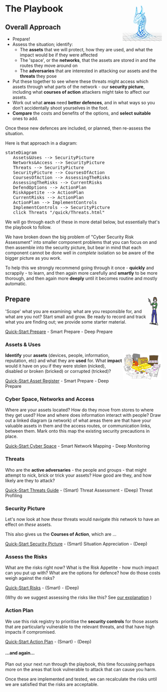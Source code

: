 
<script type="module">
	import mermaid from 'https://cdn.jsdelivr.net/npm/mermaid@10/dist/mermaid.esm.min.mjs';
	mermaid.initialize({
		startOnLoad: true,
		htmllabels: true,
		securitylevel: 'loose'
	});
</script>

# <img style="float: right; width: 25%" src="about/CoolBlue.png"/>The Playbook

## Overall Approach

* Prepare!
* Assess the situation; identify:
  * The **assets** that we will protect, how they are used, and what the impact would be if they were affected
  * The 'space', or the **networks**, that the assets are stored in and the routes they move around on
  * The **adversaries** that are interested in attacking our assets and the **threats** they pose 
* Put these together to see where these threats might access which assets through what parts of the network - our **security picture**, including what **courses of action** attackers might take to affect our assets. 
* Work out what **areas** need **better defences**, and in what ways so you don't accidentally shoot yourselves in the foot.
* **Compare** the costs and benefits of the options, and **select suitable** ones to add. 

Once these new defences are included, or planned, then re-assess the situation.

Here is that approach in a diagram:

<pre class="mermaid">
stateDiagram
   Assets&Uses --> SecurityPicture
   Networks&Access --> SecurityPicture
   Threats --> SecurityPicture
   SecurityPicture --> CoursesOfAction
   CoursesOfAction --> AssessingTheRisks
   AssessingTheRisks --> CurrentRisks
   DefendOptions --> ActionPlan
   RiskAppetite --> ActionPlan
   CurrentRisks --> ActionPlan
   ActionPlan --> ImplementControls
   ImplementControls --> SecurityPicture
   click Threats "/quick/Threats.html"
</pre>

We will go through each of these in more detail below, but essentially that's the playbook to follow. 

We have broken down the big problem of "Cyber Security Risk Assessment" into smaller component problems that you can focus on and then assemble into the security picture, but bear in mind that each component cannot be done well in *complete* isolation so be aware of the bigger picture as you work.

To help this we strongly recommend going through it once - **quickly** and scrappily - to learn, and then again more carefully and **smartly** to be more thorough, and then again more **deeply** until it becomes routine and mostly automatic.

## Prepare<img style="float: right; width: 10%" src="PreparingPerson.png"/>

'Scope' what you are examining: what are you responsible for, and what are you not? Start small and grow.  Be ready to record and track what you are finding out; we provide some starter material. 

[Quick-Start Prepare](quick/Prepare.md) - Smart Prepare - Deep Prepare

### Assets & Uses

<img style="float: right; width: 25%" src="./Asset.png"/>**Identify** your **assets** (devices, people, information, reputation, etc)  and what they are **used** for.  What **impact** would it have on you if they were stolen (nicked), disabled or broken (bricked) or corrupted (tricked)?  

[Quick-Start Asset Register](quick/Assets.md) - Smart Prepare - Deep Prepare

### Cyber Space, Networks and Access

Where are your assets located? How do they move from stores to where they get used?  How and where does information interact with people? Draw out a linked diagram (a network) of what areas there are that have your valuable assets in them and the access routes, or communication links, between them. Mark onto this map the existing security precautions in place. 

[Quick-Start Cyber Space](quick/Networks.md)  - Smart Network Mapping - Deep Monitoring 

### Threats

Who are the **active adversaries** - the people and groups - that might attempt to nick, brick or trick your assets?  How good are they, and how likely are they to attack?

[Quick-Start Threats Guide](quick/Threats.md) - (Smart) Threat Assessment - (Deep) Threat Profiling

### Security Picture

Let's now look at how *these* threats would navigate *this* network to have an effect on *these* assets.  

This also gives us the **Courses of Action**, which are ...

[Quick-Start Security Picture](quick/SecurityPicture.md) - (Smart) Situation Appreciation - (Deep) 

### Assess the Risks

What are the risks right now? What is the Risk Appetite - how much impact can you put up with? What are the options for defence? how do those costs weigh against the risks?

[Quick-Start Risks](quick/AssessRisks.md) - (Smart) - (Deep)

(Why do we suggest assessing the risks like this? See [our explanation](explain\WhySecurityPicture.md) )

### Action Plan

We use this risk registry to prioritise the **security controls** for those assets that are particularly vulnerable to the relevant threats, and that have high impacts if compromised. 

[Quick-Start Action Plan](quick/ActionPlan.md) - (Smart) - (Deep)

#### ...and again...

Plan out your next run through the playbook, this time focussing perhaps more on the areas that look vulnerable to attack that can cause you harm. 

Once these are implemented and tested, we can recalculate the risks until we are satisfied that the risks are acceptable.  

